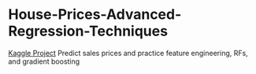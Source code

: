 # House-Prices-Advanced-Regression-Techniques

[Kaggle Project](https://www.kaggle.com/c/house-prices-advanced-regression-techniques) Predict sales prices and practice feature engineering, RFs, and gradient boosting
